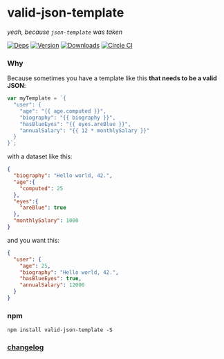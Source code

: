 # valid-json-template 

*yeah, because `json-template` was taken*

[![Deps](https://david-dm.org/FGRibreau/valid-json-template.png)](https://david-dm.org/FGRibreau/valid-json-template)
[![Version](http://badge.fury.io/js/valid-json-template.png)](https://david-dm.org/FGRibreau/valid-json-template) [![Downloads](http://img.shields.io/npm/dm/valid-json-template.svg)](https://www.npmjs.com/package/valid-json-template)
[![Circle CI](https://circleci.com/gh/FGRibreau/valid-json-template/tree/master.svg?style=svg)](https://circleci.com/gh/FGRibreau/valid-json-template/tree/master)

### Why

Because sometimes you have a template like this **that needs to be a valid JSON**:

```js
var myTemplate = `{
  "user": {
    "age": "{{ age.computed }}",
    "biography": "{{ biography }}",
    "hasBlueEyes": "{{ eyes.areBlue }}",
    "annualSalary": "{{ 12 * monthlySalary }}"
  }
}`;

```

with a dataset like this:

```json
{
  "biography": "Hello world, 42.",
  "age":{
    "computed": 25
  },
  "eyes":{
    "areBlue": true
  },
  "monthlySalary": 1000
}
```

and you want this:

```json
{
  "user": {
    "age": 25,
    "biography": "Hello world, 42.",
    "hasBlueEyes": true,
    "annualSalary": 12000
  }
}
```

### npm


```shell
npm install valid-json-template -S
```


### [changelog](/CHANGELOG.md)
